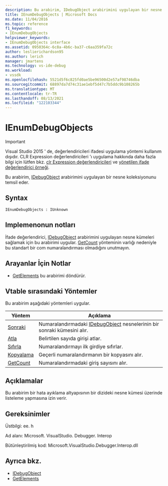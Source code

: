 ```yaml
---
description: Bu arabirim, IDebugObject arabirimini uygulayan bir nesne koleksiyonunu temsil eder.
title: IEnumDebugObjects | Microsoft Docs
ms.date: 11/04/2016
ms.topic: reference
f1_keywords:
- IEnumDebugObjects
helpviewer_keywords:
- IEnumDebugObjects interface
ms.assetid: 0950364c-6c8a-4b6c-ba37-c6aa359fa72c
author: leslierichardson95
ms.author: lerich
manager: jmartens
ms.technology: vs-ide-debug
ms.workload:
- vssdk
ms.openlocfilehash: 5521d5f6c825fd0ae5be96500d2e57af98746dba
ms.sourcegitcommit: 68897da7d74c31ae1ebf5d47c7b5ddc9b108265b
ms.translationtype: MT
ms.contentlocale: tr-TR
ms.lasthandoff: 08/13/2021
ms.locfileid: "122103344"
---
```

# <a name="ienumdebugobjects"></a>IEnumDebugObjects
> [!IMPORTANT]
> Visual Studio 2015 ' de, değerlendiricileri ifadesi uygulama yöntemi kullanım dışıdır. CLR Expression değerlendiricileri 'ı uygulama hakkında daha fazla bilgi için lütfen bkz. [clr Expression değerlendiricileri](https://github.com/Microsoft/ConcordExtensibilitySamples/wiki/CLR-Expression-Evaluators) ve [yönetilen ifade değerlendirici örneği](https://github.com/Microsoft/ConcordExtensibilitySamples/wiki/Managed-Expression-Evaluator-Sample).

 Bu arabirim, [IDebugObject](../../../extensibility/debugger/reference/idebugobject.md) arabirimini uygulayan bir nesne koleksiyonunu temsil eder.

## <a name="syntax"></a>Syntax

```
IEnumDebugObjects : IUnknown
```

## <a name="notes-for-implementers"></a>Implemenonun notları
 İfade değerlendirici, [IDebugObject](../../../extensibility/debugger/reference/idebugobject.md) arabirimini uygulayan nesne kümeleri sağlamak için bu arabirimi uygular. [GetCount](../../../extensibility/debugger/reference/ienumdebugobjects-getcount.md) yönteminin varlığı nedeniyle bu standart bir com numaralandırması olmadığını unutmayın.

## <a name="notes-for-callers"></a>Arayanlar İçin Notlar
- [GetElements](../../../extensibility/debugger/reference/idebugarrayobject-getelements.md) bu arabirimi döndürür.

## <a name="methods-in-vtable-order"></a>Vtable sırasındaki Yöntemler
 Bu arabirim aşağıdaki yöntemleri uygular.

|Yöntem|Açıklama|
|------------|-----------------|
|[Sonraki](../../../extensibility/debugger/reference/ienumdebugobjects-next.md)|Numaralandırmadaki [IDebugObject](../../../extensibility/debugger/reference/idebugobject.md) nesnelerinin bir sonraki kümesini alır.|
|[Atla](../../../extensibility/debugger/reference/ienumdebugobjects-skip.md)|Belirtilen sayıda girişi atlar.|
|[Sıfırla](../../../extensibility/debugger/reference/ienumdebugobjects-reset.md)|Numaralandırmayı ilk girdiye sıfırlar.|
|[Kopyalama](../../../extensibility/debugger/reference/ienumdebugobjects-clone.md)|Geçerli numaralandırmanın bir kopyasını alır.|
|[GetCount](../../../extensibility/debugger/reference/ienumdebugobjects-getcount.md)|Numaralandırmadaki giriş sayısını alır.|

## <a name="remarks"></a>Açıklamalar
 Bu arabirim bir hata ayıklama altyapısının bir dizideki nesne kümesi üzerinde listeleme yapmasına izin verir.

## <a name="requirements"></a>Gereksinimler
 Üstbilgi: ee. h

 Ad alanı: Microsoft. VisualStudio. Debugger. Interop

 Bütünleştirilmiş kod: Microsoft.VisualStudio.Debugger.Interop.dll

## <a name="see-also"></a>Ayrıca bkz.
- [IDebugObject](../../../extensibility/debugger/reference/idebugobject.md)
- [GetElements](../../../extensibility/debugger/reference/idebugarrayobject-getelements.md)
